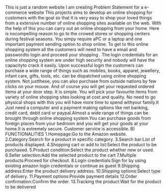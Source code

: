 This is just a random website I am creating
Problem Statement for a e-commerce website
This projects aims to develop an online shopping for customers with the goal so that it is very easy to shop your loved things from a extensive number of online shopping sites available on the web. With the help of this you can carry out an online shopping from your home. Here is nocompelling reason to go to the crowed stores or shopping centers during festival seasons. You simpy require aPC or a laptop and one important payment sending option to shop online. To get to this online shopping system all the customers will need to have a email and passwordto login and proceed your shopping . The login credentials for an online shopping system are under high security and nobody will have the capacityto crack it easily. Upon successful login the customers can purchase a wide range of things such as mobiles, books, apparel, jewellery, infant care, gifts, tools, etc. can be dispatched using online shopping system. Not justthese, you can also purchase from outside nations by few clicks on your mouse. And of course you will get your requested ordered items at your door step. It is simple. You will pick your favourite items from variety of online shopping sites looking at cost and quality. No need to go physical shops with this you will have more time to spend withyour family.It Just need a computer and a payment making options like net banking, credit card, debit card or paypal.Almost a wide range of things can be brought through online shopping system.You can purchase goods from foreign places from your bedroom and you will get your goods at your home.It is extremely secure. Customer service is accessible.
B) FUNCTIONALITIES 1.Homepage:Go to the Amazon website. 2.Category:Search for a product in specific category. 3.Search bar:List of products displayed. 4.Shopping cart or add to list:Select the product to be purchased. 5.Product condition:Select the product whether new or used. 6.Seller selection:Add the selected product to the cart 7.Multiple products:Proceed for checkout. 
8.Login credentials:Sign for by using existing amazon login credentials or continue as guest 9.Shipping address:Enter the product delivery address. 10.Shipping options:Select type of delivery. 11.Payment options:Provide payment details 12.Order confirmation:Confirm the order. 13.Tracking the product:Wait for the product to be delivered